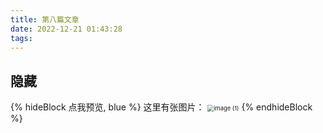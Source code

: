 ```yaml
---
title: 第八篇文章
date: 2022-12-21 01:43:28
tags:
---
```


## 隐藏
{% hideBlock 点我预览, blue %}
这里有张图片：
<img src="https://mistsky.cloud/img/mist-sky.jpg" alt="image (1)" style="zoom:67%;" />
{% endhideBlock %}